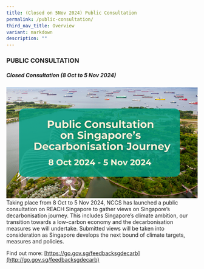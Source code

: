 ```yaml
---
title: (Closed on 5Nov 2024) Public Consultation
permalink: /public-consultation/
third_nav_title: Overview
variant: markdown
description: ""
---
```

### PUBLIC CONSULTATION

##### Closed Consultation (8 Oct to 5 Nov 2024)
![](/images/EDM_Banner.png)
Taking place from 8 Oct to 5 Nov 2024, NCCS has launched a public consultation on REACH Singapore to gather views on Singapore’s decarbonisation journey. This includes Singapore’s climate ambition, our transition towards a low-carbon economy and the decarbonisation measures we will undertake. Submitted views will be taken into consideration as Singapore develops the next bound of climate targets, measures and policies.

Find out more:&nbsp;[https://go.gov.sg/feedbacksgdecarb](http://go.gov.sg/feedbacksgdecarb)
